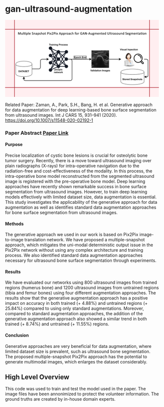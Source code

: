 # gan-ultrasound-augmentation
![Alt text](IMAGES/repository-template.png "Multiple Snapshot Pix2Pix Process")

Related Paper: Zaman, A., Park, S.H., Bang, H. et al. Generative approach for data augmentation for deep learning-based bone surface segmentation from ultrasound images. Int J CARS 15, 931–941 (2020). https://doi.org/10.1007/s11548-020-02192-1

### Paper Abstract [Paper Link](Research-Paper.pdf)
#### Purpose
Precise localization of cystic bone lesions is crucial for osteolytic bone tumor surgery. Recently, there is a move toward ultrasound imaging over plain radiographs (X-rays) for intra-operative navigation due to the radiation-free and cost-effectiveness of the modality. In this process, the intra-operative bone model reconstructed from the segmented ultrasound image is registered with the pre-operative bone model. Deep learning approaches have recently shown remarkable success in bone surface segmentation from ultrasound images. However, to train deep learning models effectively with limited dataset size, data augmentation is essential. This study investigates the applicability of the generative approach for data augmentation as well as identifies standard data augmentation approaches for bone surface segmentation from ultrasound images.

#### Methods
The generative approach we used in our work is based on Pix2Pix image-to-image translation network. We have proposed a multiple-snapshot approach, which mitigates the uni-modal deterministic output issue in the Pix2Pix network without using any complex architecture and training process. We also identified standard data augmentation approaches necessary for ultrasound bone surface segmentation through experiments.

#### Results
We have evaluated our networks using 800 ultrasound images from trained regions (humerus bone) and 1200 ultrasound images from untrained regions (tibia and femur bones) using four different augmentation approaches. The results show that the generative augmentation approach has a positive impact on accuracy in both trained (+ 4.88%) and untrained regions (+ 25.84%) compared to using only standard augmentations. Moreover, compared to standard augmentation approaches, the addition of the generative augmentation approach also showed a similar trend in both trained (+ 8.74%) and untrained (+ 11.55%) regions.

#### Conclusion
Generative approaches are very beneficial for data augmentation, where limited dataset size is prevalent, such as ultrasound bone segmentation. The proposed multiple-snapshot Pix2Pix approach has the potential to generate multimodal images, which enlarges the dataset considerably.

## High Level Overview
This code was used to train and test the model used in the paper. The image files have been annonimized to protect the volunteer information. The ground truths are created by in-house domain experts. 
